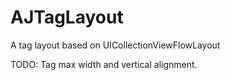 # AJTagLayout
A tag layout based on UICollectionViewFlowLayout

TODO: Tag max width and vertical alignment.
